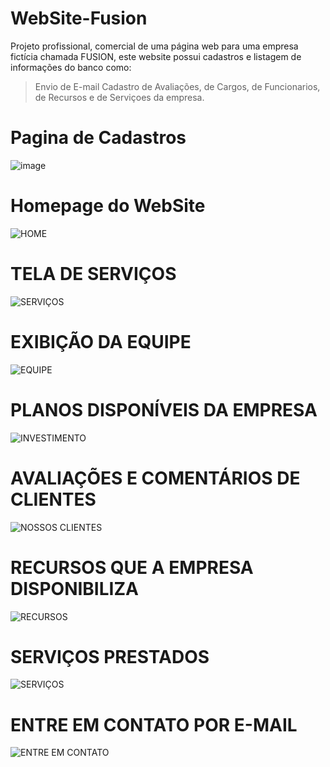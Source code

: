 # WebSite-Fusion
Projeto profissional, comercial de uma página web para uma empresa fictícia chamada FUSION, este website possui cadastros e listagem de informações do banco como: 
> Envio de E-mail
> Cadastro de Avaliações, de Cargos, de Funcionarios, de Recursos e de Serviçoes da empresa. 

# Pagina de Cadastros
![image](https://user-images.githubusercontent.com/105725065/212089141-bd75640b-5612-42b6-8198-772bcb7d168f.png)

# Homepage do WebSite
![HOME](https://user-images.githubusercontent.com/105725065/212086138-1e808bfe-5dc5-479d-848b-f8c26a30b612.png)

# TELA DE SERVIÇOS
![SERVIÇOS](https://user-images.githubusercontent.com/105725065/212086171-9609cb70-8e5a-47ee-ab10-c7207616a6cd.png)

# EXIBIÇÃO DA EQUIPE  
![EQUIPE  ](https://user-images.githubusercontent.com/105725065/212086245-7eac5906-38f2-4f56-a471-e3939960997c.png)

# PLANOS DISPONÍVEIS DA EMPRESA
![INVESTIMENTO](https://user-images.githubusercontent.com/105725065/212086258-b8932b44-237e-4397-a4fb-d3e9e3783b77.png)

# AVALIAÇÕES E COMENTÁRIOS DE CLIENTES
![NOSSOS CLIENTES](https://user-images.githubusercontent.com/105725065/212088215-a71a9100-08ed-4ff9-a578-7148f2661b3f.png)

# RECURSOS QUE A EMPRESA DISPONIBILIZA
![RECURSOS ](https://user-images.githubusercontent.com/105725065/212086282-d04fd1af-7252-4a38-9ec0-0f59da5caf52.png)

# SERVIÇOS PRESTADOS 
![SERVIÇOS](https://user-images.githubusercontent.com/105725065/212086288-a1438ff1-3234-4968-b9cf-13b0f61f6e89.png)

# ENTRE EM CONTATO POR E-MAIL
![ENTRE EM CONTATO](https://user-images.githubusercontent.com/105725065/212090553-421bee99-1519-4bfa-913b-1494c8d1d8aa.png)
